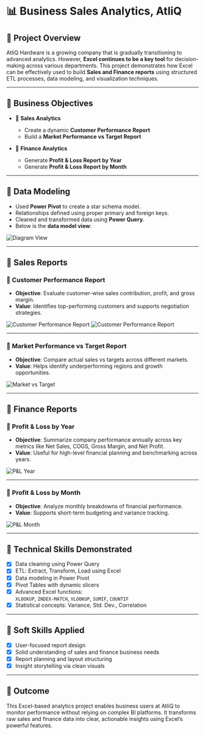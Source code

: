# 📊 Business Sales Analytics, AtliQ

## 📁 Project Overview

AtliQ Hardware is a growing company that is gradually transitioning to advanced analytics. However, **Excel continues to be a key tool** for decision-making across various departments. This project demonstrates how Excel can be effectively used to build **Sales and Finance reports** using structured ETL processes, data modeling, and visualization techniques.

---

## 🎯 Business Objectives

- 📌 **Sales Analytics**
  - Create a dynamic **Customer Performance Report**
  - Build a **Market Performance vs Target Report**

- 📌 **Finance Analytics**
  - Generate **Profit & Loss Report by Year**
  - Generate **Profit & Loss Report by Month**

---

## 🧩 Data Modeling

- Used **Power Pivot** to create a star schema model.
- Relationships defined using proper primary and foreign keys.
- Cleaned and transformed data using **Power Query**.
- Below is the **data model view**:

![Diagram View](https://github.com/RamaniRavi/Business_Sales_Analytis/blob/main/report/picture/Data%20Model.jpg)

---

## 🧠 Sales Reports

### 🔹 Customer Performance Report

- **Objective**: Evaluate customer-wise sales contribution, profit, and gross margin.  
- **Value**: Identifies top-performing customers and supports negotiation strategies.
  
![Customer Performance Report](https://github.com/RamaniRavi/Business_Sales_Analytis/blob/main/report/picture/Customer%20Performance%20Report%201.jpg)
![Customer Performance Report](https://github.com/RamaniRavi/Business_Sales_Analytis/blob/main/report/picture/Customer%20Performance%20Report%202.jpg)

---

### 🔹 Market Performance vs Target Report

- **Objective**: Compare actual sales vs targets across different markets.  
- **Value**: Helps identify underperforming regions and growth opportunities.

![Market vs Target](https://github.com/RamaniRavi/Business_Sales_Analytis/blob/main/report/picture/Market%20Performance%20vs%20Target.png)

---

## 💼 Finance Reports

### 🔹 Profit & Loss by Year

- **Objective**: Summarize company performance annually across key metrics like Net Sales, COGS, Gross Margin, and Net Profit.  
- **Value**: Useful for high-level financial planning and benchmarking across years.

![P&L Year](https://github.com/RamaniRavi/Business_Sales_Analytis/blob/main/report/picture/P%20%26%20L%20Year.png)

---

### 🔹 Profit & Loss by Month

- **Objective**: Analyze monthly breakdowns of financial performance.  
- **Value**: Supports short-term budgeting and variance tracking.

![P&L Month](https://github.com/RamaniRavi/Business_Sales_Analytis/blob/main/report/picture/P%20%26%20L%20Month.png)

---

## 🧰 Technical Skills Demonstrated

- [x] Data cleaning using Power Query  
- [x] ETL: Extract, Transform, Load using Excel  
- [x] Data modeling in Power Pivot  
- [x] Pivot Tables with dynamic slicers  
- [x] Advanced Excel functions:  
  `XLOOKUP`, `INDEX-MATCH`, `VLOOKUP`, `SUMIF`, `COUNTIF`  
- [x] Statistical concepts: Variance, Std. Dev., Correlation  

---

## 🧠 Soft Skills Applied

- [x] User-focused report design  
- [x] Solid understanding of sales and finance business needs  
- [x] Report planning and layout structuring  
- [x] Insight storytelling via clean visuals  

---

## 📌 Outcome

This Excel-based analytics project enables business users at AtliQ to monitor performance without relying on complex BI platforms. It transforms raw sales and finance data into clear, actionable insights using Excel’s powerful features.
